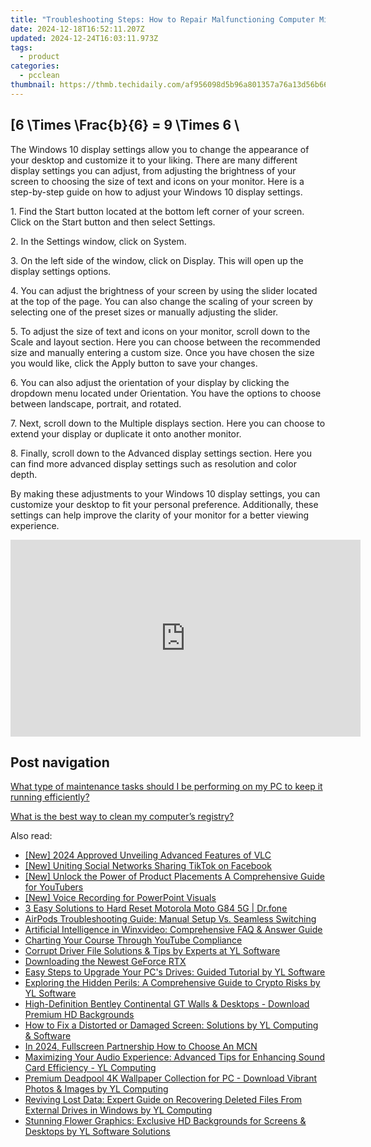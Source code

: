 ```yaml
---
title: "Troubleshooting Steps: How to Repair Malfunctioning Computer Mice - Tips From YL Computing"
date: 2024-12-18T16:52:11.207Z
updated: 2024-12-24T16:03:11.973Z
tags:
  - product
categories:
  - pcclean
thumbnail: https://thmb.techidaily.com/af956098d5b96a801357a76a13d56b662de68774c389334d69f7a5956a829c6f.jpg
---
```


## \[6 \Times \Frac{b}{6} = 9 \Times 6 \

The Windows 10 display settings allow you to change the appearance of your desktop and customize it to your liking. There are many different display settings you can adjust, from adjusting the brightness of your screen to choosing the size of text and icons on your monitor. Here is a step-by-step guide on how to adjust your Windows 10 display settings. 

1\. Find the Start button located at the bottom left corner of your screen. Click on the Start button and then select Settings.

2\. In the Settings window, click on System.

3\. On the left side of the window, click on Display. This will open up the display settings options. 

4\. You can adjust the brightness of your screen by using the slider located at the top of the page. You can also change the scaling of your screen by selecting one of the preset sizes or manually adjusting the slider.

5\. To adjust the size of text and icons on your monitor, scroll down to the Scale and layout section. Here you can choose between the recommended size and manually entering a custom size. Once you have chosen the size you would like, click the Apply button to save your changes.

6\. You can also adjust the orientation of your display by clicking the dropdown menu located under Orientation. You have the options to choose between landscape, portrait, and rotated.

7\. Next, scroll down to the Multiple displays section. Here you can choose to extend your display or duplicate it onto another monitor.

8\. Finally, scroll down to the Advanced display settings section. Here you can find more advanced display settings such as resolution and color depth. 

By making these adjustments to your Windows 10 display settings, you can customize your desktop to fit your personal preference. Additionally, these settings can help improve the clarity of your monitor for a better viewing experience.

<!-- affiliate ads begin -->
<iframe width="560" height="315" src="https://www.youtube.com/embed/qfCSLAhd4FY?si=CUBztmilaeAwl1lw" title="YouTube video player" frameborder="0" allow="accelerometer; autoplay; clipboard-write; encrypted-media; gyroscope; picture-in-picture; web-share" referrerpolicy="strict-origin-when-cross-origin" allowfullscreen></iframe>
<!-- affiliate ads end -->

## Post navigation

[What type of maintenance tasks should I be performing on my PC to keep it running efficiently?](https://tools.techidaily.com/pcclean/products/)

[What is the best way to clean my computer’s registry?](https://tools.techidaily.com/pcclean/products/)

<ins class="adsbygoogle"
     style="display:block"
     data-ad-format="autorelaxed"
     data-ad-client="ca-pub-7571918770474297"
     data-ad-slot="1223367746"></ins>

<ins class="adsbygoogle"
     style="display:block"
     data-ad-client="ca-pub-7571918770474297"
     data-ad-slot="8358498916"
     data-ad-format="auto"
     data-full-width-responsive="true"></ins>

<span class="atpl-alsoreadstyle">Also read:</span>
<div><ul>
<li><a href="https://screen-activity-recording.techidaily.com/new-2024-approved-unveiling-advanced-features-of-vlc/"><u>[New] 2024 Approved Unveiling Advanced Features of VLC</u></a></li>
<li><a href="https://facebook-video-content.techidaily.com/new-uniting-social-networks-sharing-tiktok-on-facebook/"><u>[New] Uniting Social Networks Sharing TikTok on Facebook</u></a></li>
<li><a href="https://some-guidance.techidaily.com/new-unlock-the-power-of-product-placements-a-comprehensive-guide-for-youtubers/"><u>[New] Unlock the Power of Product Placements A Comprehensive Guide for YouTubers</u></a></li>
<li><a href="https://article-files.techidaily.com/new-voice-recording-for-powerpoint-visuals/"><u>[New] Voice Recording for PowerPoint Visuals</u></a></li>
<li><a href="https://phone-solutions.techidaily.com/3-easy-solutions-to-hard-reset-motorola-moto-g84-5g-drfone-by-drfone-reset-android-reset-android/"><u>3 Easy Solutions to Hard Reset Motorola Moto G84 5G | Dr.fone</u></a></li>
<li><a href="https://fox-that.techidaily.com/airpods-troubleshooting-guide-manual-setup-vs-seamless-switching/"><u>AirPods Troubleshooting Guide: Manual Setup Vs. Seamless Switching</u></a></li>
<li><a href="https://techtrends.techidaily.com/artificial-intelligence-in-winxvideo-comprehensive-faq-and-answer-guide/"><u>Artificial Intelligence in Winxvideo: Comprehensive FAQ & Answer Guide</u></a></li>
<li><a href="https://youtube-lab.techidaily.com/ing-your-course-through-youtube-compliance/"><u>Charting Your Course Through YouTube Compliance</u></a></li>
<li><a href="https://discover-awesome.techidaily.com/corrupt-driver-file-solutions-and-tips-by-experts-at-yl-software/"><u>Corrupt Driver File Solutions & Tips by Experts at YL Software</u></a></li>
<li><a href="https://driver-download.techidaily.com/downloading-the-newest-geforce-rtx/"><u>Downloading the Newest GeForce RTX</u></a></li>
<li><a href="https://discover-awesome.techidaily.com/easy-steps-to-upgrade-your-pcs-drives-guided-tutorial-by-yl-software/"><u>Easy Steps to Upgrade Your PC's Drives: Guided Tutorial by YL Software</u></a></li>
<li><a href="https://discover-awesome.techidaily.com/exploring-the-hidden-perils-a-comprehensive-guide-to-crypto-risks-by-yl-software/"><u>Exploring the Hidden Perils: A Comprehensive Guide to Crypto Risks by YL Software</u></a></li>
<li><a href="https://discover-awesome.techidaily.com/high-definition-bentley-continental-gt-walls-and-desktops-download-premium-hd-backgrounds/"><u>High-Definition Bentley Continental GT Walls & Desktops - Download Premium HD Backgrounds</u></a></li>
<li><a href="https://discover-awesome.techidaily.com/how-to-fix-a-distorted-or-damaged-screen-solutions-by-yl-computing-and-software/"><u>How to Fix a Distorted or Damaged Screen: Solutions by YL Computing & Software</u></a></li>
<li><a href="https://youtube-stream.techidaily.com/in-2024-fullscreen-partnership-how-to-choose-an-mcn/"><u>In 2024, Fullscreen Partnership How to Choose An MCN</u></a></li>
<li><a href="https://discover-awesome.techidaily.com/maximizing-your-audio-experience-advanced-tips-for-enhancing-sound-card-efficiency-yl-computing/"><u>Maximizing Your Audio Experience: Advanced Tips for Enhancing Sound Card Efficiency - YL Computing</u></a></li>
<li><a href="https://discover-awesome.techidaily.com/premium-deadpool-4k-wallpaper-collection-for-pc-download-vibrant-photos-and-images-by-yl-computing/"><u>Premium Deadpool 4K Wallpaper Collection for PC - Download Vibrant Photos & Images by YL Computing</u></a></li>
<li><a href="https://discover-awesome.techidaily.com/reviving-lost-data-expert-guide-on-recovering-deleted-files-from-external-drives-in-windows-by-yl-computing/"><u>Reviving Lost Data: Expert Guide on Recovering Deleted Files From External Drives in Windows by YL Computing</u></a></li>
<li><a href="https://discover-awesome.techidaily.com/stunning-flower-graphics-exclusive-hd-backgrounds-for-screens-and-desktops-by-yl-software-solutions/"><u>Stunning Flower Graphics: Exclusive HD Backgrounds for Screens & Desktops by YL Software Solutions</u></a></li>
</ul></div>


